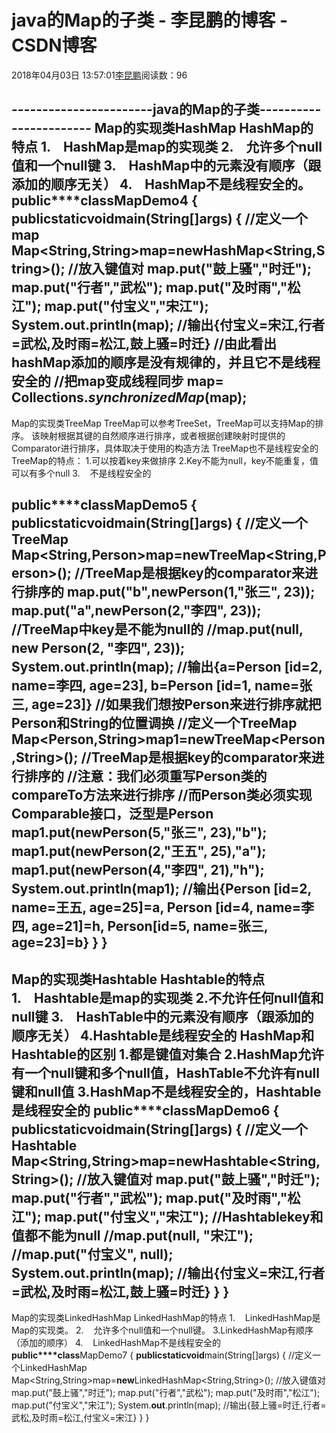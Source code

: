 
# java的Map的子类 - 李昆鹏的博客 - CSDN博客


2018年04月03日 13:57:01[李昆鹏](https://me.csdn.net/weixin_41547486)阅读数：96


**-----------------------java的Map的子类-----------------------**
Map的实现类HashMap
HashMap的特点
1.    HashMap是map的实现类
2.    允许多个null值和一个null键
3.    HashMap中的元素没有顺序（跟添加的顺序无关）
4.    HashMap不是线程安全的。
**public****class**MapDemo4 {
**public****static****void**main(String[]args) {
//定义一个map
Map<String,String>map=**new**HashMap<String,String>();
//放入键值对
map.put("鼓上骚","时迁");
map.put("行者","武松");
map.put("及时雨","松江");
map.put("付宝义","宋江");
System.**out**.println(map);
//输出{付宝义=宋江,行者=武松,及时雨=松江,鼓上骚=时迁}
//由此看出hashMap添加的顺序是没有规律的，并且它不是线程安全的
//把map变成线程同步
map= Collections.*synchronizedMap*(map);
-----------------------------------------------------------------------------
Map的实现类TreeMap
TreeMap可以参考TreeSet，TreeMap可以支持Map的排序。
该映射根据其键的自然顺序进行排序，或者根据创建映射时提供的Comparator进行排序，具体取决于使用的构造方法
TreeMap也不是线程安全的
TreeMap的特点：
1.可以按着key来做排序
2.Key不能为null，key不能重复，值可以有多个null
3.    不是线程安全的

**public****class**MapDemo5 {
**public****static****void**main(String[]args) {
//定义一个TreeMap
Map<String,Person>map=**new**TreeMap<String,Person>();
//TreeMap是根据key的comparator来进行排序的
map.put("b",**new**Person(1,"张三", 23));
map.put("a",**new**Person(2,"李四", 23));
//TreeMap中key是不能为null的
//map.put(null, new Person(2, "李四", 23));
System.**out**.println(map);
//输出{a=Person [id=2, name=李四, age=23], b=Person [id=1, name=张三, age=23]}
//如果我们想按Person来进行排序就把Person和String的位置调换
//定义一个TreeMap
Map<Person,String>map1=**new**TreeMap<Person,String>();
//TreeMap是根据key的comparator来进行排序的
//注意：我们必须重写Person类的compareTo方法来进行排序
//而Person类必须实现Comparable接口，泛型是Person
map1.put(**new**Person(5,"张三", 23),"b");
map1.put(**new**Person(2,"王五", 25),"a");
map1.put(**new**Person(4,"李四", 21),"h");
System.**out**.println(map1);
//输出{Person [id=2, name=王五, age=25]=a, Person [id=4, name=李四, age=21]=h, Person[id=5, name=张三, age=23]=b}
}
}
--------------------------------------------------------------------------------------------------------------
Map的实现类Hashtable
Hashtable的特点
1.    Hashtable是map的实现类
2.不允许任何null值和null键
3.    HashTable中的元素没有顺序（跟添加的顺序无关）
4.Hashtable是线程安全的
HashMap和Hashtable的区别
1.都是键值对集合
2.HashMap允许有一个null键和多个null值，HashTable不允许有null键和null值
3.HashMap不是线程安全的，Hashtable是线程安全的
**public****class**MapDemo6 {
**public****static****void**main(String[]args) {
//定义一个Hashtable
Map<String,String>map=**new**Hashtable<String,String>();
//放入键值对
map.put("鼓上骚","时迁");
map.put("行者","武松");
map.put("及时雨","松江");
map.put("付宝义","宋江");
//Hashtablekey和值都不能为null
//map.put(null, "宋江");
//map.put("付宝义", null);
System.**out**.println(map);
//输出{付宝义=宋江,行者=武松,及时雨=松江,鼓上骚=时迁}
}
}
------------------------------------------------------
Map的实现类LinkedHashMap
LinkedHashMap的特点
1.    LinkedHashMap是Map的实现类。
2.    允许多个null值和一个null键。
3.LinkedHashMap有顺序（添加的顺序）
4.    LinkedHashMap不是线程安全的
**public****class**MapDemo7 {
**public****static****void**main(String[]args) {
//定义一个LinkedHashMap
Map<String,String>map=**new**LinkedHashMap<String,String>();
//放入键值对
map.put("鼓上骚","时迁");
map.put("行者","武松");
map.put("及时雨","松江");
map.put("付宝义","宋江");
System.**out**.println(map);
//输出{鼓上骚=时迁,行者=武松,及时雨=松江,付宝义=宋江}
}
}


